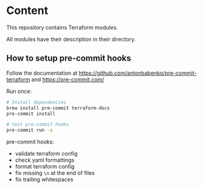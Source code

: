 # Content

This repository contains Terraform modules.

All modules have their description in their directory.

## How to setup pre-commit hooks
Follow the documentation at https://github.com/antonbabenko/pre-commit-terraform and https://pre-commit.com/

Run once:

```bash
# Install dependencies
brew install pre-commit terraform-docs
pre-commit install

# test pre-commit hooks
pre-commit run -a
```

pre-commit hooks:

- validate terraform config
- check yaml formattings
- format terraform config
- fix missing `\n` at the end of files
- fix trailing whitespaces
